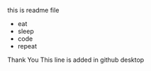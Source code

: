 this is readme file
- eat
- sleep
- code
- repeat 

Thank You 
This line is added in github desktop
